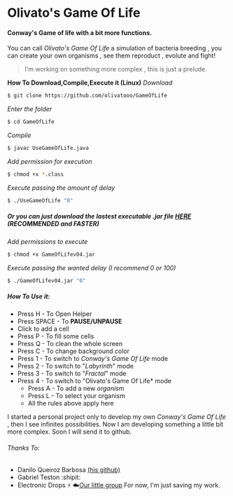 # Olivato's Game Of Life
#### Conway's Game of life with a bit more functions.
You can call *Olivato's Game Of Life* a simulation of bacteria breeding , you can create your own organisms , see them reproduct , evolute and fight!
> I'm working on something more complex , this is just a prelude.

**How To Download,Compile,Execute it (Linux)**
*Download*
```sh
$ git clone https://github.com/olivatooo/GameOfLife
```
*Enter the folder*
```sh
$ cd GameOfLife
```
*Compile*
```sh
$ javac UseGameOfLife.java
```
*Add permission for execution*

```sh
$ chmod +x *.class
```
*Execute passing the amount of delay*

```sh
$ ./UseGameOfLife "0"
```
##### Or you can just download the lastest executable .jar file [HERE](http://www.mediafire.com/file/h085jahtm9jhemd/GameOfLifev04.jar) *(RECOMMENDED and FASTER)*
*Add permissions to execute*
```sh
$ chmod +x GameOfLifev04.jar
```
*Execute passing the wanted delay (I recommend 0 or 100)*
```sh
$ ./GameOfLifev04.jar "0"
```
##### How To Use it:
 * Press H - To Open Helper
 * Press SPACE - To **PAUSE/UNPAUSE**
 * Click to add a cell
 * Press P - To fill some cells
 * Press Q - To clean the whole screen
 * Press C - To change background color
 * Press 1 - To switch to *Conway's Game Of Life* mode
 * Press 2 - To switch to "*Labyrinth*" mode
 * Press 3 - To switch to "*Fractal*" mode
 * Press 4 - To switch to "Olivato's Game Of Life* mode
    * Press A - To add a new *organism*
    * Press L - To select your organism
    * All the rules above apply here
    
 



I started a personal project only to develop my own *Conway's Game Of Life* , then I see infinites possibilities. Now I am developing something a little bit more complex. Soon I will send it to github. 
###### Thanks To:
 - Danilo Queiroz Barbosa [(his github)](https://github.com/daniloqb/)
 - Gabriel Teston :shipit:
 - Electronic Drops :zap: :cloud:[Our little group](https://github.com/ElectronicDrops/)
For now, I'm just saving my work.



